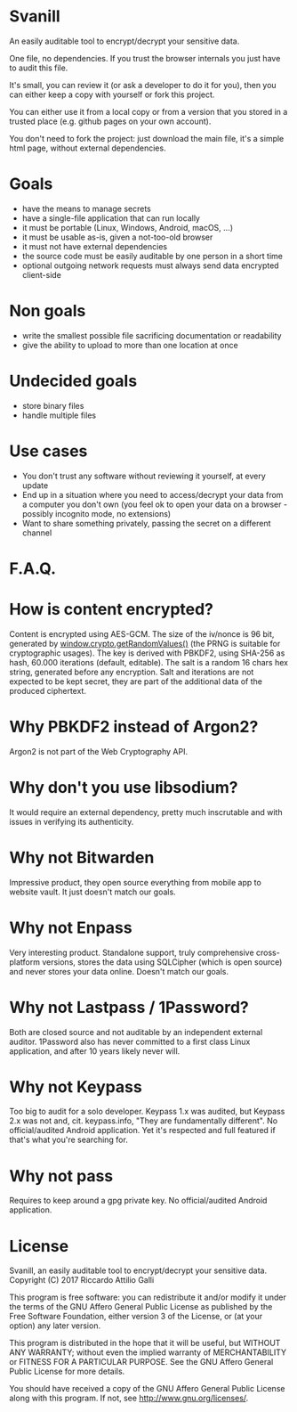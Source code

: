 Svanill
=============

An easily auditable tool to encrypt/decrypt your sensitive data.

One file, no dependencies. If you trust the browser internals you just have to audit this file.

It's small, you can review it (or ask a developer to do it for you), then you can either keep a copy with yourself or fork this project.

You can either use it from a local copy or from a version that you stored in a trusted place (e.g. github pages on your own account).

You don't need to fork the project: just download the main file, it's a simple html page, without external dependencies.

Goals
=====

- have the means to manage secrets
- have a single-file application that can run locally
- it must be portable (Linux, Windows, Android, macOS, ...)
- it must be usable as-is, given a not-too-old browser
- it must not have external dependencies
- the source code must be easily auditable by one person in a short time
- optional outgoing network requests must always send data encrypted client-side

Non goals
=========
- write the smallest possible file sacrificing documentation or readability
- give the ability to upload to more than one location at once

Undecided goals
===============
- store binary files
- handle multiple files

Use cases
=========
- You don't trust any software without reviewing it yourself, at every update
- End up in a situation where you need to access/decrypt your data from a computer you don't own
  (you feel ok to open your data on a browser - possibly incognito mode, no extensions)
- Want to share something privately, passing the secret on a different channel

F.A.Q.
======

# How is content encrypted?

Content is encrypted using AES-GCM. The size of the iv/nonce is 96 bit, generated by [window.crypto.getRandomValues()](https://developer.mozilla.org/en-US/docs/Web/API/RandomSource/getRandomValues) (the PRNG is suitable for cryptographic usages).
The key is derived with PBKDF2, using SHA-256 as hash, 60.000 iterations (default, editable).
The salt is a random 16 chars hex string, generated before any encryption.
Salt and iterations are not expected to be kept secret, they are part of the additional data of the produced ciphertext.

# Why PBKDF2 instead of Argon2?

Argon2 is not part of the Web Cryptography API.

# Why don't you use libsodium?

It would require an external dependency, pretty much inscrutable and with issues in verifying its authenticity.

# Why not Bitwarden

Impressive product, they open source everything from mobile app to website vault.
It just doesn't match our goals.

# Why not Enpass

Very interesting product. Standalone support, truly comprehensive cross-platform versions, stores the data using SQLCipher (which is open source) and never stores your data online.
Doesn't match our goals.


# Why not Lastpass / 1Password?

Both are closed source and not auditable by an independent external auditor. 
1Password also has never committed to a first class Linux application, and after 10 years likely never will.

# Why not Keypass

Too big to audit for a solo developer. Keypass 1.x was audited, but Keypass 2.x was not and, cit. keypass.info, "They are fundamentally different". No official/audited Android application.
Yet it's respected and full featured if that's what you're searching for.

# Why not pass

Requires to keep around a gpg private key. No official/audited Android application.

License
=======

Svanill, an easily auditable tool to encrypt/decrypt your sensitive data.
Copyright (C) 2017 Riccardo Attilio Galli

This program is free software: you can redistribute it and/or modify
it under the terms of the GNU Affero General Public License as published by
the Free Software Foundation, either version 3 of the License, or
(at your option) any later version.

This program is distributed in the hope that it will be useful,
but WITHOUT ANY WARRANTY; without even the implied warranty of
MERCHANTABILITY or FITNESS FOR A PARTICULAR PURPOSE.  See the
GNU Affero General Public License for more details.

You should have received a copy of the GNU Affero General Public License
along with this program.  If not, see <http://www.gnu.org/licenses/>.
